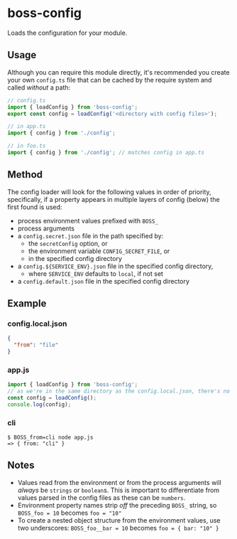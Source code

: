 # boss-config

Loads the configuration for your module.


## Usage

Although you can require this module directly, it's recommended you create your
own `config.ts` file that can be cached by the require system and called *without* a path:

```typescript
// config.ts
import { loadConfig } from 'boss-config';
export const config = loadConfig('<directory with config files>');

// in app.ts
import { config } from './config';

// in foo.ts
import { config } from './config'; // matches config in app.ts
```


## Method

The config loader will look for the following values in order of priority,
specifically, if a property appears in multiple layers of config (below) the
first found is used:

- process environment values prefixed with `BOSS_`
- process arguments
- a `config.secret.json` file in the path specified by:
   * the `secretConfig` option, or
   * the environment variable `CONFIG_SECRET_FILE`, or
   * in the specified config directory
- a `config.${SERVICE_ENV}.json` file in the specified config directory,
   * where `SERVICE_ENV` defaults to `local`, if not set
- a `config.default.json` file in the specified config directory


## Example

### config.local.json

```json
{
  "from": "file"
}
```


### app.js

```typescript
import { loadConfig } from 'boss-config';
// as we're in the same directory as the config.local.json, there's no arg
const config = loadConfig();
console.log(config);
```


### cli

```shell
$ BOSS_from=cli node app.js
=> { from: "cli" }
```


## Notes

* Values read from the environment or from the process arguments will *always* be `strings`
  or `boolean`s. This is important to differentiate from values parsed in the config files
  as these can be `numbers`.
* Environment property names strip *off* the preceding `BOSS_` string, so `BOSS_foo = 10`
  becomes `foo = "10"`
* To create a nested object structure from the environment values, use two underscores:
  `BOSS_foo__bar = 10` becomes `foo = { bar: "10" }`
